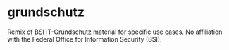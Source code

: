# grundschutz
Remix of BSI IT-Grundschutz material for specific use cases. No affiliation with the Federal Office for Information Security (BSI).
